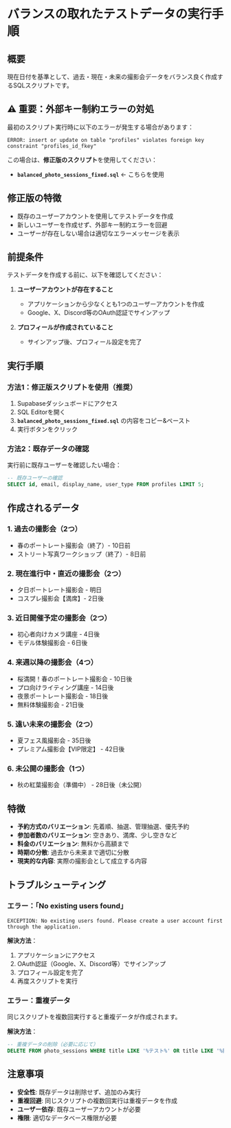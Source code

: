 # バランスの取れたテストデータの実行手順

## 概要

現在日付を基準として、過去・現在・未来の撮影会データをバランス良く作成するSQLスクリプトです。

## ⚠️ 重要：外部キー制約エラーの対処

最初のスクリプト実行時に以下のエラーが発生する場合があります：
```
ERROR: insert or update on table "profiles" violates foreign key constraint "profiles_id_fkey"
```

この場合は、**修正版のスクリプト**を使用してください：
- **`balanced_photo_sessions_fixed.sql`** ← こちらを使用

## 修正版の特徴

- 既存のユーザーアカウントを使用してテストデータを作成
- 新しいユーザーを作成せず、外部キー制約エラーを回避
- ユーザーが存在しない場合は適切なエラーメッセージを表示

## 前提条件

テストデータを作成する前に、以下を確認してください：

1. **ユーザーアカウントが存在すること**
   - アプリケーションから少なくとも1つのユーザーアカウントを作成
   - Google、X、Discord等のOAuth認証でサインアップ

2. **プロフィールが作成されていること**
   - サインアップ後、プロフィール設定を完了

## 実行手順

### 方法1：修正版スクリプトを使用（推奨）

1. Supabaseダッシュボードにアクセス
2. SQL Editorを開く
3. **`balanced_photo_sessions_fixed.sql`** の内容をコピー&ペースト
4. 実行ボタンをクリック

### 方法2：既存データの確認

実行前に既存ユーザーを確認したい場合：
```sql
-- 既存ユーザーの確認
SELECT id, email, display_name, user_type FROM profiles LIMIT 5;
```

## 作成されるデータ

### 1. 過去の撮影会（2つ）
- 春のポートレート撮影会（終了）- 10日前
- ストリート写真ワークショップ（終了）- 8日前

### 2. 現在進行中・直近の撮影会（2つ）
- 夕日ポートレート撮影会 - 明日
- コスプレ撮影会【満席】- 2日後

### 3. 近日開催予定の撮影会（2つ）
- 初心者向けカメラ講座 - 4日後
- モデル体験撮影会 - 6日後

### 4. 来週以降の撮影会（4つ）
- 桜満開！春のポートレート撮影会 - 10日後
- プロ向けライティング講座 - 14日後
- 夜景ポートレート撮影会 - 18日後
- 無料体験撮影会 - 21日後

### 5. 遠い未来の撮影会（2つ）
- 夏フェス風撮影会 - 35日後
- プレミアム撮影会【VIP限定】 - 42日後

### 6. 未公開の撮影会（1つ）
- 秋の紅葉撮影会（準備中） - 28日後（未公開）

## 特徴

- **予約方式のバリエーション**: 先着順、抽選、管理抽選、優先予約
- **参加者数のバリエーション**: 空きあり、満席、少し空きなど
- **料金のバリエーション**: 無料から高額まで
- **時期の分散**: 過去から未来まで適切に分散
- **現実的な内容**: 実際の撮影会として成立する内容

## トラブルシューティング

### エラー：「No existing users found」
```
EXCEPTION: No existing users found. Please create a user account first through the application.
```

**解決方法**：
1. アプリケーションにアクセス
2. OAuth認証（Google、X、Discord等）でサインアップ
3. プロフィール設定を完了
4. 再度スクリプトを実行

### エラー：重複データ
同じスクリプトを複数回実行すると重複データが作成されます。

**解決方法**：
```sql
-- 重複データの削除（必要に応じて）
DELETE FROM photo_sessions WHERE title LIKE '%テスト%' OR title LIKE '%撮影会%';
```

## 注意事項

- **安全性**: 既存データは削除せず、追加のみ実行
- **重複回避**: 同じスクリプトの複数回実行は重複データを作成
- **ユーザー依存**: 既存ユーザーアカウントが必要
- **権限**: 適切なデータベース権限が必要 